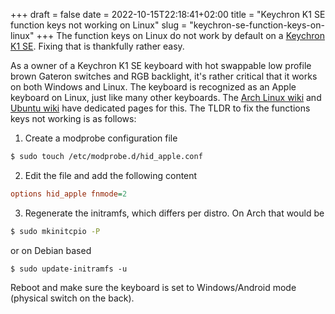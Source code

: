 +++ 
draft = false
date = 2022-10-15T22:18:41+02:00
title = "Keychron K1 SE function keys not working on Linux"
slug = "keychron-se-function-keys-on-linux" 
+++
The function keys on Linux do not work by default on a [Keychron K1 SE](https://www.keychron.com/products/keychron-k1-se-wireless-mechanical-keyboard). 
Fixing that is thankfully rather easy.
<!--#more-->
As a owner of a Keychron K1 SE keyboard with hot swappable low profile brown Gateron switches and RGB backlight, 
it's rather critical that it works on both Windows and Linux. The keyboard is recognized as an Apple keyboard
on Linux, just like many other keyboards. The [Arch Linux wiki](https://wiki.archlinux.org/title/Apple_Keyboard) and [Ubuntu wiki](https://help.ubuntu.com/community/AppleKeyboard) have dedicated pages for this.
The TLDR to fix the functions keys not working is as follows:

1. Create a modprobe configuration file
```bash
$ sudo touch /etc/modprobe.d/hid_apple.conf
```
2. Edit the file and add the following content
```ini
options hid_apple fnmode=2
```
3. Regenerate the initramfs, which differs per distro. On Arch that would be
```bash
$ sudo mkinitcpio -P
```
or on Debian based
```batch
$ sudo update-initramfs -u
```

Reboot and make sure the keyboard is set to Windows/Android mode (physical switch on the back).
